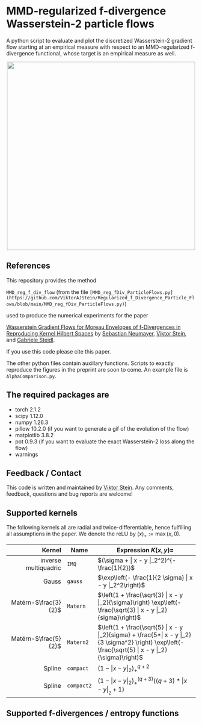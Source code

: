 MMD-regularized f-divergence Wasserstein-2 particle flows
=========================

A python script to evaluate and plot the discretized Wasserstein-2 gradient flow starting at an empirical measure with respect to an MMD-regularized f-divergence functional, whose target is an empirical measure as well.

<p align="center">
  <img src="https://github.com/ViktorAJStein/Regularized_f_Divergence_Particle_Flows/blob/main/images/Bananas.gif" width="500" /> 
</p>

References
---------------------------
This repository provides the method

`MMD_reg_f_div_flow` (from the file `[MMD_reg_fDiv_ParticleFlows.py](https://github.com/ViktorAJStein/Regularized_f_Divergence_Particle_Flows/blob/main/MMD_reg_fDiv_ParticleFlows.py)`)

used to produce the numerical experiments for the paper

[Wasserstein Gradient Flows for Moreau Envelopes of f-Divergences in Reproducing Kernel Hilbert Spaces](https://arxiv.org/abs/2402.04613) by [Sebastian Neumayer](https://scholar.google.com/citations?user=NKL-mLgAAAAJ&hl=en&oi=ao), [Viktor Stein](https://viktorajstein.github.io/), and [Gabriele Steidl](https://page.math.tu-berlin.de/~steidl/).

If you use this code please cite this paper.

The other python files contain auxillary functions.
Scripts to exactly reproduce the figures in the preprint are soon to come. An example file is `AlphaComparison.py`.

The required packages are
---------------------------
* torch 2.1.2
* scipy 1.12.0
* numpy 1.26.3
* pillow 10.2.0 (if you want to generate a gif of the evolution of the flow)
* matplotlib 3.8.2
* pot 0.9.3 (if you want to evaluate the exact Wasserstein-2 loss along the flow)
* warnings


Feedback / Contact
---------------------------
This code is written and maintained by [Viktor Stein](mailto:stein@math.tu-berlin.de). Any comments, feedback, questions and bug reports are welcome!

Supported kernels
---------------------------
The following kernels all are radial and twice-differentiable, hence fulfilling all assumptions in the paper.
We denote the reLU by $(x)_+ := \max(x, 0)$.

Kernel               | Name      | Expression $K(x, y) =$
--------------------:| ----------| ----------------------------------------------
inverse multiquadric | `IMQ`     | $(\sigma + \| x - y \|_2^2)^{-\frac{1}{2}}$ 
Gauss                | `gauss`   | $\exp\left(- \frac{1}{2 \sigma} \| x - y \|_2^2\right)$
Matérn-$\frac{3}{2}$ | `Matern`  | $\left(1 + \frac{\sqrt{3} \| x - y \|_2}{\sigma}\right) \exp\left(- \frac{\sqrt{3} \| x - y \|_2}{sigma}\right)$
Matérn-$\frac{5}{2}$ | `Matern2` | $\left(1 + \frac{\sqrt{5} \| x - y \|_2}{sigma} + \frac{5*\| x - y \|_2}{3 \sigma^2} \right) \exp\left(- \frac{\sqrt{5} \| x - y \|_2}{\sigma}\right)$
Spline               | `compact` | $(1 - \| x - y \|_2)_+^{q + 2}$
Spline               | `compact2`| $(1 - \| x - y \|_2)_+^(q + 3)  \left( (q + 3)*\| x - y \|__2 + 1 \right)$ 


Supported f-divergences / entropy functions
---------------------------
